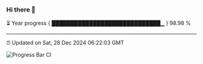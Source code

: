 ### Hi there 👋

⏳ Year progress { █████████████████████████████▁ } 98.98 %

---

⏰ Updated on Sat, 28 Dec 2024 06:22:03 GMT

![Progress Bar CI](https://github.com/liununu/liununu/workflows/Progress%20Bar%20CI/badge.svg)
